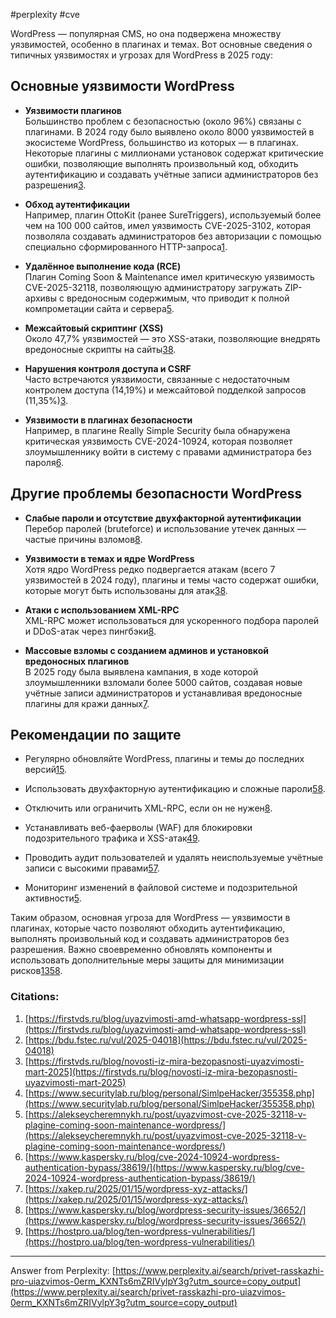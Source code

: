 #perplexity #cve 

WordPress — популярная CMS, но она подвержена множеству уязвимостей, особенно в плагинах и темах. Вот основные сведения о типичных уязвимостях и угрозах для WordPress в 2025 году:

## Основные уязвимости WordPress

- **Уязвимости плагинов**  
    Большинство проблем с безопасностью (около 96%) связаны с плагинами. В 2024 году было выявлено около 8000 уязвимостей в экосистеме WordPress, большинство из которых — в плагинах. Некоторые плагины с миллионами установок содержат критические ошибки, позволяющие выполнять произвольный код, обходить аутентификацию и создавать учётные записи администраторов без разрешения[3](https://firstvds.ru/blog/novosti-iz-mira-bezopasnosti-uyazvimosti-mart-2025).
    
- **Обход аутентификации**  
    Например, плагин OttoKit (ранее SureTriggers), используемый более чем на 100 000 сайтов, имел уязвимость CVE-2025-3102, которая позволяла создавать администраторов без авторизации с помощью специально сформированного HTTP-запроса[1](https://firstvds.ru/blog/uyazvimosti-amd-whatsapp-wordpress-ssl).
    
- **Удалённое выполнение кода (RCE)**  
    Плагин Coming Soon & Maintenance имел критическую уязвимость CVE-2025-32118, позволяющую администратору загружать ZIP-архивы с вредоносным содержимым, что приводит к полной компрометации сайта и сервера[5](https://alekseycheremnykh.ru/post/uyazvimost-cve-2025-32118-v-plagine-coming-soon-maintenance-wordpress/).
    
- **Межсайтовый скриптинг (XSS)**  
    Около 47,7% уязвимостей — это XSS-атаки, позволяющие внедрять вредоносные скрипты на сайты[3](https://firstvds.ru/blog/novosti-iz-mira-bezopasnosti-uyazvimosti-mart-2025)[8](https://www.kaspersky.ru/blog/wordpress-security-issues/36652/).
    
- **Нарушения контроля доступа и CSRF**  
    Часто встречаются уязвимости, связанные с недостаточным контролем доступа (14,19%) и межсайтовой подделкой запросов (11,35%)[3](https://firstvds.ru/blog/novosti-iz-mira-bezopasnosti-uyazvimosti-mart-2025).
    
- **Уязвимости в плагинах безопасности**  
    Например, в плагине Really Simple Security была обнаружена критическая уязвимость CVE-2024-10924, которая позволяет злоумышленнику войти в систему с правами администратора без пароля[6](https://www.kaspersky.ru/blog/cve-2024-10924-wordpress-authentication-bypass/38619/).
    

## Другие проблемы безопасности WordPress

- **Слабые пароли и отсутствие двухфакторной аутентификации**  
    Перебор паролей (bruteforce) и использование утечек данных — частые причины взломов[8](https://www.kaspersky.ru/blog/wordpress-security-issues/36652/).
    
- **Уязвимости в темах и ядре WordPress**  
    Хотя ядро WordPress редко подвергается атакам (всего 7 уязвимостей в 2024 году), плагины и темы часто содержат ошибки, которые могут быть использованы для атак[3](https://firstvds.ru/blog/novosti-iz-mira-bezopasnosti-uyazvimosti-mart-2025)[8](https://www.kaspersky.ru/blog/wordpress-security-issues/36652/).
    
- **Атаки с использованием XML-RPC**  
    XML-RPC может использоваться для ускоренного подбора паролей и DDoS-атак через пингбэки[8](https://www.kaspersky.ru/blog/wordpress-security-issues/36652/).
    
- **Массовые взломы с созданием админов и установкой вредоносных плагинов**  
    В 2025 году была выявлена кампания, в ходе которой злоумышленники взломали более 5000 сайтов, создавая новые учётные записи администраторов и устанавливая вредоносные плагины для кражи данных[7](https://xakep.ru/2025/01/15/wordpress-xyz-attacks/).
    

## Рекомендации по защите

- Регулярно обновляйте WordPress, плагины и темы до последних версий[1](https://firstvds.ru/blog/uyazvimosti-amd-whatsapp-wordpress-ssl)[5](https://alekseycheremnykh.ru/post/uyazvimost-cve-2025-32118-v-plagine-coming-soon-maintenance-wordpress/).
    
- Использовать двухфакторную аутентификацию и сложные пароли[5](https://alekseycheremnykh.ru/post/uyazvimost-cve-2025-32118-v-plagine-coming-soon-maintenance-wordpress/)[8](https://www.kaspersky.ru/blog/wordpress-security-issues/36652/).
    
- Отключить или ограничить XML-RPC, если он не нужен[8](https://www.kaspersky.ru/blog/wordpress-security-issues/36652/).
    
- Устанавливать веб-фаерволы (WAF) для блокировки подозрительного трафика и XSS-атак[4](https://www.securitylab.ru/blog/personal/SimlpeHacker/355358.php)[9](https://hostpro.ua/blog/ten-wordpress-vulnerabilities/).
    
- Проводить аудит пользователей и удалять неиспользуемые учётные записи с высокими правами[5](https://alekseycheremnykh.ru/post/uyazvimost-cve-2025-32118-v-plagine-coming-soon-maintenance-wordpress/)[7](https://xakep.ru/2025/01/15/wordpress-xyz-attacks/).
    
- Мониторинг изменений в файловой системе и подозрительной активности[5](https://alekseycheremnykh.ru/post/uyazvimost-cve-2025-32118-v-plagine-coming-soon-maintenance-wordpress/).
    

Таким образом, основная угроза для WordPress — уязвимости в плагинах, которые часто позволяют обходить аутентификацию, выполнять произвольный код и создавать администраторов без разрешения. Важно своевременно обновлять компоненты и использовать дополнительные меры защиты для минимизации рисков[1](https://firstvds.ru/blog/uyazvimosti-amd-whatsapp-wordpress-ssl)[3](https://firstvds.ru/blog/novosti-iz-mira-bezopasnosti-uyazvimosti-mart-2025)[5](https://alekseycheremnykh.ru/post/uyazvimost-cve-2025-32118-v-plagine-coming-soon-maintenance-wordpress/)[8](https://www.kaspersky.ru/blog/wordpress-security-issues/36652/).

### Citations:

1. [https://firstvds.ru/blog/uyazvimosti-amd-whatsapp-wordpress-ssl](https://firstvds.ru/blog/uyazvimosti-amd-whatsapp-wordpress-ssl)
2. [https://bdu.fstec.ru/vul/2025-04018](https://bdu.fstec.ru/vul/2025-04018)
3. [https://firstvds.ru/blog/novosti-iz-mira-bezopasnosti-uyazvimosti-mart-2025](https://firstvds.ru/blog/novosti-iz-mira-bezopasnosti-uyazvimosti-mart-2025)
4. [https://www.securitylab.ru/blog/personal/SimlpeHacker/355358.php](https://www.securitylab.ru/blog/personal/SimlpeHacker/355358.php)
5. [https://alekseycheremnykh.ru/post/uyazvimost-cve-2025-32118-v-plagine-coming-soon-maintenance-wordpress/](https://alekseycheremnykh.ru/post/uyazvimost-cve-2025-32118-v-plagine-coming-soon-maintenance-wordpress/)
6. [https://www.kaspersky.ru/blog/cve-2024-10924-wordpress-authentication-bypass/38619/](https://www.kaspersky.ru/blog/cve-2024-10924-wordpress-authentication-bypass/38619/)
7. [https://xakep.ru/2025/01/15/wordpress-xyz-attacks/](https://xakep.ru/2025/01/15/wordpress-xyz-attacks/)
8. [https://www.kaspersky.ru/blog/wordpress-security-issues/36652/](https://www.kaspersky.ru/blog/wordpress-security-issues/36652/)
9. [https://hostpro.ua/blog/ten-wordpress-vulnerabilities/](https://hostpro.ua/blog/ten-wordpress-vulnerabilities/)

---

Answer from Perplexity: [https://www.perplexity.ai/search/privet-rasskazhi-pro-uiazvimos-0erm_KXNTs6mZRIVylpY3g?utm_source=copy_output](https://www.perplexity.ai/search/privet-rasskazhi-pro-uiazvimos-0erm_KXNTs6mZRIVylpY3g?utm_source=copy_output)